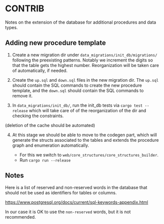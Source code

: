 # CONTRIB

Notes on the extension of the database for additional procedures and data types.

## Adding new procedure template

1. Create a new migration dir under `data_migrations/init_db/migrations/` following the preexisting patterns.
Notably we increment the digits so that the table gets the highest number. Reorganization will be taken care of automatically, if needed.

2. Create the `up.sql` and `down.sql` files in the new migration dir.
The `up.sql` should contain the SQL commands to create the new procedure template, and the `down.sql` should contain the SQL commands to remove it.

3. In `data_migrations/init_db/`, run the init_db tests via `cargo test --release` which will take care of of the reorganization of the dir and checking the constraints.

(deletion of the cache should be automated)

4. At this stage we should be able to move to the codegen part, which will generate the structs associated to the tables and extends the procedure graph and enumeration automatically.

    - For this we switch to `web/core_structures/core_structures_builder`.
    - Run `cargo run --release`


## Notes

Here is a list of reserved and non-reserved words in the database that should not be used as identifiers for tables or columns.

https://www.postgresql.org/docs/current/sql-keywords-appendix.html

In our case it is OK to use the `non-reserved` words, but it is not recommended.